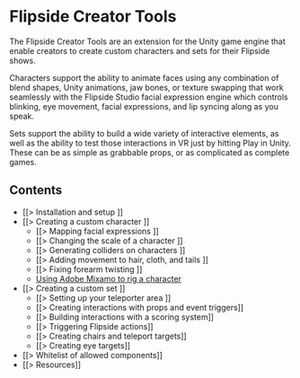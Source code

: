 # Flipside Creator Tools

The Flipside Creator Tools are an extension for the Unity game engine that enable creators to create custom characters and sets for their Flipside shows.

Characters support the ability to animate faces using any combination of blend shapes, Unity animations, jaw bones, or texture swapping that work seamlessly with the Flipside Studio facial expression engine which controls blinking, eye movement, facial expressions, and lip syncing along as you speak.

Sets support the ability to build a wide variety of interactive elements, as well as the ability to test those interactions in VR just by hitting Play in Unity. These can be as simple as grabbable props, or as complicated as complete games.

## Contents

* [[> Installation and setup ]]
* [[> Creating a custom character ]]
  * [[> Mapping facial expressions ]]
  * [[> Changing the scale of a character ]]
  * [[> Generating colliders on characters ]]
  * [[> Adding movement to hair, cloth, and tails ]]
  * [[> Fixing forearm twisting ]]
  * [Using Adobe Mixamo to rig a character](/blog/post/30/using-adobe-mixamo-rig-custom-character-flipside)
* [[> Creating a custom set ]]
  * [[> Setting up your teleporter area ]]
  * [[> Creating interactions with props and event triggers]]
  * [[> Building interactions with a scoring system]]
  * [[> Triggering Flipside actions]]
  * [[> Creating chairs and teleport targets]]
  * [[> Creating eye targets]]
* [[> Whitelist of allowed components]]
* [[> Resources]]
